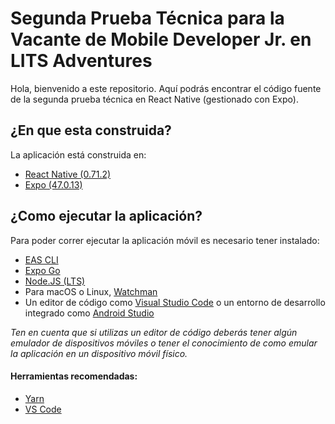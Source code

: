 # Segunda Prueba Técnica para la Vacante de Mobile Developer Jr. en LITS Adventures
Hola, bienvenido a este repositorio. Aquí podrás encontrar el código fuente de la segunda prueba técnica en React Native (gestionado con Expo).

## ¿En que esta construida?
La aplicación está construida en:
- [React Native (0.71.2)](https://reactnative.dev)
- [Expo (47.0.13)](https://expo.dev)

## ¿Como ejecutar la aplicación?
Para poder correr ejecutar la aplicación móvil es necesario tener instalado:

- [EAS CLI](https://docs.expo.dev/eas-update/getting-started/#install-the-latest-eas-cli)
- [Expo Go](https://expo.dev/client)
- [Node.JS (LTS)](https://nodejs.org/es)
- Para macOS o Linux, [Watchman](https://facebook.github.io/watchman/docs/install#buildinstall)
- Un editor de código como [Visual Studio Code](https://code.visualstudio.com/) o un entorno de desarrollo integrado como [Android Studio](https://developer.android.com/studio)

_Ten en cuenta que si utilizas un editor de código deberás tener algún emulador de dispositivos móviles o tener el conocimiento de como emular la aplicación en un dispositivo móvil físico._

#### Herramientas recomendadas:
- [Yarn](https://classic.yarnpkg.com/en/docs/install)
- [VS Code](https://code.visualstudio.com)
